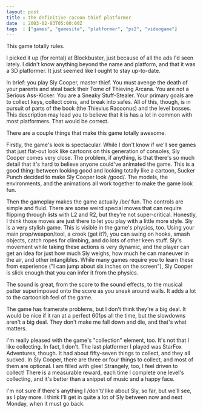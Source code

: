 ```yaml
---
layout: post
title : the definitive racoon thief platformer
date  : 2003-02-03T05:00:00Z
tags  : ["games", "gamesite", "platformer", "ps2", "videogame"]
---
```

This game totally rules.

I picked it up (for rental) at Blockbuster, just because of all the ads I'd seen lately.  I didn't know anything beyond the name and platform, and that it was a 3D platformer.  It just seemed like I ought to stay up-to-date.

In brief: you play Sly Cooper, master thief.  You must avenge the death of your parents and steal back their Tome of Thieving Arcana.  You are not a Serious Ass-Kicker.  You are a Sneaky Stuff-Stealer.  Your primary goals are to collect keys, collect coins, and break into safes.  All of this, though, is in pursuit of parts of the book (the Thievius Racoonus) and the level bosses.  This description may lead you to believe that it is has a lot in common with most platformers.  That would be correct.

There are a couple things that make this game totally awesome.

Firstly, the game's look is spectacular.  While I don't know if we'll see games that just flat-out look like cartoons on this generation of consoles, Sly Cooper comes very close.  The problem, if anything, is that there's so much detail that it's hard to believe anyone could've animated the game.  This is a good thing: between looking good and looking totally like a cartoon, Sucker Punch decided to make Sly Cooper look /good/.  The models, the environments, and the animations all work together to make the game look fun.

Then the gameplay makes the game actually /be/ fun.  The controls are simple and fluid.  There are some weird special moves that can require flipping through lists with L2 and R2, but they're not super-critical.  Honestly, I think those moves are just there to let you play with a little more style.  Sly is a very stylish game.  This is visible in the game's physics, too.  Using your main prop/weapon/tool, a crook (get it?), you can swing on hooks, smash objects, catch ropes for climbing, and do lots of other keen stuff.  Sly's movement while taking these actions is very dynamic, and the player can get an idea for just how much Sly weighs, how much he can maneuver in the air, and other intangibles.  While many games require you to learn these from experience ("I can jump about six inches on the screen"), Sly Cooper is slick enough that you can infer it from the physics.

The sound is great, from the score to the sound effects, to the musical patter superimposed onto the score as you sneak around walls.  It adds a lot to the cartoonish feel of the game.

The game has framerate problems, but I don't think they're a big deal.  It would be nice if it ran at a perfect 60fps all the time, but the slowdowns aren't a big deal.  They don't make me fall down and die, and that's what matters.

I'm really pleased with the game's "collection" element, too.  It's not that I like collecting.  In fact, I don't.  The last platformer I played was StarFox Adventures, though.  It had about fifty-seven things to collect, and they all sucked.  In Sly Cooper, there are three or four things to collect, and most of them are optional.  I am filled with glee!  Strangely, too, I feel driven to collect!  There is a measurable reward, each time I complete one level's collecting, and it's better than a snippet of music and a happy face.

I'm not sure if there's anything I /don't/ like about Sly, so far, but we'll see, as I play more.  I think I'll get in quite a lot of Sly between now and next Monday, when it must go back.

